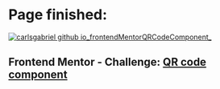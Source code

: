 # Page finished:
<a href="https://carlsgabriel.github.io/frontendMentorQRCodeComponent/">![carlsgabriel github io_frontendMentorQRCodeComponent_](https://github.com/carlsgabriel/frontendMentorQRCodeComponent/assets/171501592/e0c49a0b-e3c6-4578-a067-0c57753d6d04)</a>

## Frontend Mentor - Challenge: <a href="https://www.frontendmentor.io/solutions/html-and-css-qHFCU8ZYQu">QR code component</a>
